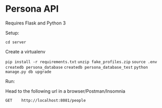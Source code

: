 # Persona API

Requires Flask and Python 3  

Setup:

```cd server```

Create a virtualenv

```pip install -r requirements.txt```
```unzip fake_profiles.zip```
```source .env```
```createdb persona_database```
```createdb persona_database_test```
```python manage.py db upgrade```

Run:

Head to the following url in a browser/Postman/Insomnia

```GET    http://localhost:8081/people```  

